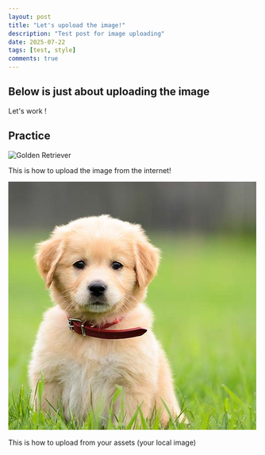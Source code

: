 ```yaml
---
layout: post
title: "Let's upoload the image!"
description: "Test post for image uploading"
date: 2025-07-22
tags: [test, style]
comments: true
---
```


Below is just about uploading the image
---
Let's work !


## Practice

![Golden Retriever](https://cdn.prod.website-files.com/651577594cea61d37cb19467/65b823fc36f0844f29fa704f_Golden%20Retriever.jpg)

This is how to upload the image from the internet!

![test_kitten](https://github.com/Mimi-tech12345/paper-jekyll-theme/blob/bb2c1fa295e261ecb3c1323698ea12daa6e77a5d/assets/images/golden-retriever-gallery-2.jpg)

This is how to upload from your assets (your local image)

